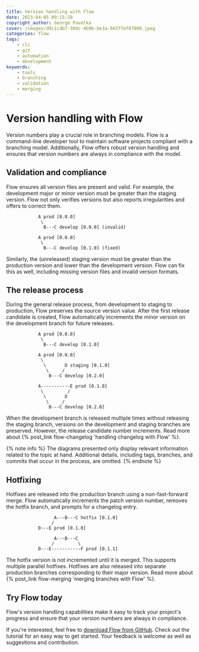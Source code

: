 ```yaml
---
title: Version handling with Flow
date: 2023-04-05 09:15:28
copyright_author: George Pavelka
cover: /images/d9c1cdb7-30dc-4b9b-be3a-94377ef87800.jpeg
categories: flow
tags:
    - cli
    - git
    - automation
    - development
keywords:
    - tools
    - branching
    - validation
    - merging
---
```


# Version handling with Flow

Version numbers play a crucial role in branching models. Flow is a command-line developer tool to maintain software projects compliant with a branching model. Additionally, Flow offers robust version handling and ensures that version numbers are always in compliance with the model.

## Validation and compliance

Flow ensures all version files are present and valid. For example, the development major or minor version must be greater than the staging version. Flow not only verifies versions but also reports irregularities and offers to correct them.

``` plaintext Before
            A prod [0.0.0]
             \
              B---C develop [0.0.0] (invalid)
```

``` plaintext After
            A prod [0.0.0]
             \
              B---C develop [0.1.0] (fixed)
```

Similarly, the (unreleased) staging version must be greater than the production version and lower than the development version. Flow can fix this as well, including missing version files and invalid version formats.

## The release process

During the general release process, from development to staging to production, Flow preserves the source version value. After the first release candidate is created, Flow automatically increments the minor version on the development branch for future releases.

``` plaintext Initial
            A prod [0.0.0]
             \
              B---C develop [0.1.0]
```

``` plaintext Release develop
            A prod [0.0.0]
             \
              \       D staging [0.1.0]
               \     /
                B---C develop [0.2.0]
```

``` plaintext Release staging
            A-----------E prod [0.1.0]
             \         /
              \       D
               \     /
                B---C develop [0.2.0]
```

When the development branch is released multiple times without releasing the staging branch, versions on the development and staging branches are preserved. However, the release candidate number increments. Read more about {% post_link flow-changelog 'handling changelog with Flow' %}.

{% note info %}
The diagrams presented only display relevant information related to the topic at hand. Additional details, including tags, branches, and commits that occur in the process, are omitted.
{% endnote %}

## Hotfixing

Hotfixes are released into the production branch using a non-fast-forward merge. Flow automatically increments the patch version number, removes the hotfix branch, and prompts for a changelog entry.

``` plaintext Before
                  A---B---C hotfix [0.1.0]
                 /
            D---E prod [0.1.0]
```

``` plaintext After
                  A---B---C
                 /         \
            D---E-----------F prod [0.1.1]
```

The hotfix version is not incremented until it is merged. This supports multiple parallel hotfixes. Hotfixes are also released into separate production branches corresponding to their major version. Read more about {% post_link flow-merging 'merging branches with Flow' %}.

## Try Flow today

Flow's version handling capabilities make it easy to track your project's progress and ensure that your version numbers are always in compliance.

If you're interested, feel free to [download Flow from GitHub](https://github.com/internetguru/flow). Check out the tutorial for an easy way to get started. Your feedback is welcome as well as suggestions and contribution.
